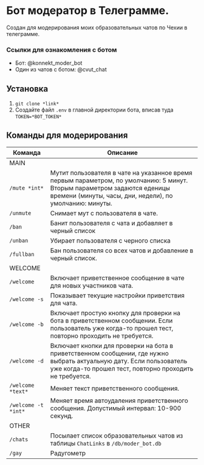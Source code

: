 # Бот модератор в Телеграмме.
Создан для модерирования моих образовательных чатов по Чехии в телеграмме. 

### Ссылки для ознакомления с ботом
- Бот: @konnekt_moder_bot
- Один из чатов с ботом: @cvut_chat

## Установка
1) `git clone *link*`
2) Создайте файл `.env` в главной директории бота, вписав туда `TOKEN=*BOT_TOKEN*`  

## Команды для модерирования

| Команда                 | Описание                                                                                                                                                                             |
|-------------------------|--------------------------------------------------------------------------------------------------------------------------------------------------------------------------------------|
| MAIN                    |                                                                                                                                                                                      |
| `/mute *int*` | Мутит пользователя в чате на указанное время первым параметром, по умолчанию: 5 минут. Вторым параметром задаются еденицы времени (минуты, часы, дни, недели), по умолчанию: минуты. |
| `/unmute`               | Снимает мут с пользователя в чате.                                                                                                                                                   |
| `/ban`                  | Банит пользователя с чата и добавляет в черный список                                                                                                                                |
| `/unban`                | Убирает пользователя с черного списка                                                                                                                                                |
| `/fullban`              | Бан пользователя со всех чатов и добавление в черный список.                                                                                                                         |
| WELCOME                 |                                                                                                                                                                                      |
| `/welcome`              | Включает приветственное сообщение в чате для новых участников чата.                                                                                                                  |
| `/welcome -s`           | Показывает текущие настройки приветствия для чата.                                                                                                                                   |
| `/welcome -b`           | Включает простую кнопку для проверки на бота в приветственном сообщении. Если пользователь уже когда-то прошел тест, повторно проходить не требуется.                                |
| `/welcome -d`           | Включает кнопки для проверки на бота в приветственном сообщении, где нужно выбрать актуальную дату. Если пользователь уже когда-то прошел тест, повторно проходить не требуется.     |
| `/welcome *text* `      | Меняет текст приветственного сообщения.                                                                                                                                              |
| `/welcome -t *int*`     | Меняет время автоудаления приветственного сообщения. Допустимый интервал: 10-900 секунд.                                                                                             |
| OTHER                   |                                                                                                                                                                                      |
| `/chats`                | Посылает список образовательных чатов из таблицы `ChatLinks` в `/db/moder_bot.db`                                                                                                    |
| `/gay`                  | Радугометр                                                                                                                                                                           |
